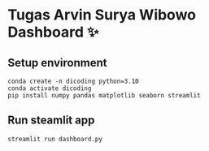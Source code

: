 # Tugas Arvin Surya Wibowo Dashboard ✨

## Setup environment
```
conda create -n dicoding python=3.10
conda activate dicoding 
pip install numpy pandas matplotlib seaborn streamlit 
```

## Run steamlit app
```
streamlit run dashboard.py
```

